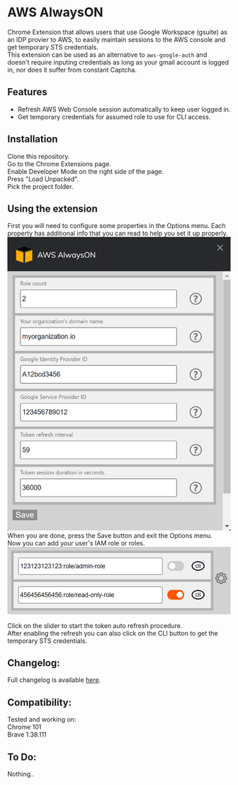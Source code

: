 # AWS AlwaysON  
Chrome Extension that allows users that use Google Workspace (gsuite) as an IDP provier to AWS, to easily maintain sessions to the AWS console and get temporary STS credentials.  
This extension can be used as an alternative to `aws-google-auth` and doesn't require inputing credentials as long as your gmail account is logged in, nor does it suffer from constant Captcha.  
## Features
- Refresh AWS Web Console session automatically to keep user logged in. 
- Get temporary credentials for assumed role to use for CLI access.

## Installation
Clone this repository.  
Go to the Chrome Extensions page.  
Enable Developer Mode on the right side of the page.  
Press "Load Unpacked".  
Pick the project folder.  

## Using the extension  
First you will need to configure some properties in the Options menu. Each property has additional info that you can read to help you set it up properly.  
![Options](img/opts.png)  
When you are done, press the Save button and exit the Options menu.  
Now you can add your user's IAM role or roles.    
![Main menu](img/main.png)  

Click on the slider to start the token auto refresh procedure.  
After enabling the refresh you can also click on the CLI button to get the temporary STS credentials.  

## Changelog:
Full changelog is available [here](/changelog.md).  

## Compatibility:
Tested and working on:  
Chrome 101  
Brave 1.38.111   
## To Do:  
Nothing..